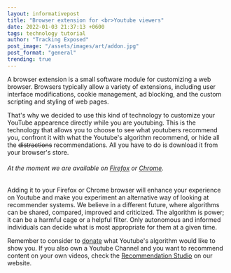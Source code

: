 ```yaml
---
layout: informativepost
title: "Browser extension for <br>Youtube viewers"
date: 2022-01-03 21:37:13 +0600
tags: technology tutorial 
author: "Tracking Exposed"
post_image: "/assets/images/art/addon.jpg"
post_format: "general"
trending: true
---
```


A browser extension is a small software module for customizing a web browser. Browsers typically allow a variety of extensions, including user interface modifications, cookie management, ad blocking, and the custom scripting and styling of web pages. 

That's why we decided to use this kind of technology to customize your YouTube appearence directly while you are youtubing. This is the technology that allows you to choose to see what youtubers recommend you, confront it with what the Youtube's algorithm recommend, or hide all the ~~distractions~~ recommendations. All you have to do is download it from your browser's store. 

###### At the moment we are available on [Firefox][addon-mozilla] or [Chrome][extension-chrome].

Adding it to your Firefox or Chrome browser will enhance your experience on Youtube and make you experiment an alternative way of looking at recommender systems. We believe in a different future, where algorithms can be shared, compared, improved and criticized. The algorithm is power; it can be a harmful cage or a helpful filter. Only autonomous and informed individuals can decide what is most appropriate for them at a given time.

Remember to consider to [donate][donate] what Youtube's algorithm would like to show you.
If you also own a Youtube Channel and you want to recommend content on your own videos, check the [Recommendation Studio][studio] on our website. 

[donate]: /data-donation
[studio]: /studio
[addon-mozilla]: https://addons.mozilla.org/en-US/firefox/addon/youchoose-ai/
[extension-chrome]: https://chrome.google.com/webstore/detail/youchooseai/lgmednoogihobpaccmabclghbmjiidkh